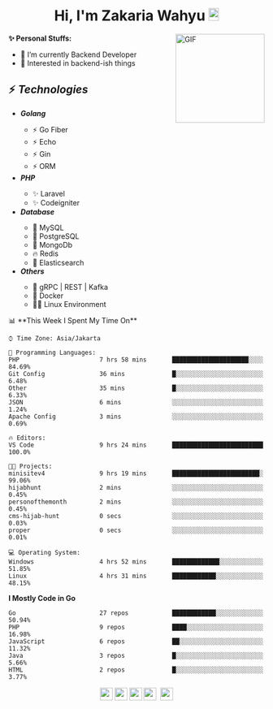 <h1 align="center">Hi, I'm Zakaria Wahyu <img src="https://github.com/TheDudeThatCode/TheDudeThatCode/blob/master/Assets/Hi.gif" width="20px" height="25px"></h1>

<img align="right" alt="GIF" height="175px" src="https://www.nayakapratama.co.id/wp-content/uploads/2019/07/Website-Maintenance.gif" />

**✨ Personal Stuffs:**
- 🔭 I’m currently Backend Developer
- 🌱 Interested in backend-ish things

<h2>⚡ <i>Technologies</i></h2>
<ul>
<li><strong><i>Golang</i></strong></li>
  <ul>
    <li>⚡ Go Fiber</li>
    <li>⚡ Echo</li>
    <li>⚡ Gin</li>
    <li>⚡ ORM</li>
  </ul>
<li><strong><i>PHP</i></strong></li>
  <ul>
    <li>✨ Laravel</li>
    <li>✨ Codeigniter</li>
  </ul>
<li><strong><i>Database</i></strong></li>
  <ul>
    <li>🐬 MySQL</li>
    <li>🐘 PostgreSQL</li>
    <li>🍃 MongoDb</li>
    <li>🔥 Redis</li>
    <li>🔎 Elasticsearch</li>
  </ul>
  <li><strong><i>Others</i></strong></li>
  <ul>
    <li>💫 gRPC | REST | Kafka</li>
    <li>🐳 Docker</li>
    <li>👨‍💻 Linux Environment</li>
  </ul>
</ul>
<!--START_SECTION:waka-->
📊 **This Week I Spent My Time On** 

```text
⌚︎ Time Zone: Asia/Jakarta

💬 Programming Languages: 
PHP                      7 hrs 58 mins       █████████████████████░░░░   84.69% 
Git Config               36 mins             █░░░░░░░░░░░░░░░░░░░░░░░░   6.48% 
Other                    35 mins             █░░░░░░░░░░░░░░░░░░░░░░░░   6.33% 
JSON                     6 mins              ░░░░░░░░░░░░░░░░░░░░░░░░░   1.24% 
Apache Config            3 mins              ░░░░░░░░░░░░░░░░░░░░░░░░░   0.69%

🔥 Editors: 
VS Code                  9 hrs 24 mins       █████████████████████████   100.0%

🐱‍💻 Projects: 
minisitev4               9 hrs 19 mins       ████████████████████████░   99.06% 
hijabhunt                2 mins              ░░░░░░░░░░░░░░░░░░░░░░░░░   0.45% 
personofthemonth         2 mins              ░░░░░░░░░░░░░░░░░░░░░░░░░   0.45% 
cms-hijab-hunt           0 secs              ░░░░░░░░░░░░░░░░░░░░░░░░░   0.03% 
proper                   0 secs              ░░░░░░░░░░░░░░░░░░░░░░░░░   0.01%

💻 Operating System: 
Windows                  4 hrs 52 mins       █████████████░░░░░░░░░░░░   51.85% 
Linux                    4 hrs 31 mins       ████████████░░░░░░░░░░░░░   48.15%

```

**I Mostly Code in Go** 

```text
Go                       27 repos            ████████████░░░░░░░░░░░░░   50.94% 
PHP                      9 repos             ████░░░░░░░░░░░░░░░░░░░░░   16.98% 
JavaScript               6 repos             ██░░░░░░░░░░░░░░░░░░░░░░░   11.32% 
Java                     3 repos             █░░░░░░░░░░░░░░░░░░░░░░░░   5.66% 
HTML                     2 repos             █░░░░░░░░░░░░░░░░░░░░░░░░   3.77%

```



<!--END_SECTION:waka-->

<p align="center">
<a href="https://www.linkedin.com/in/zakariawahyu" target="_blank"><img src="https://img.shields.io/badge/linkedin-%230077B5.svg?&style=for-the-badge&logo=linkedin&logoColor=white" height=25></a>
<a href="https://medium.com/@zakariawahyu" target="_blank"><img src="https://img.shields.io/badge/Medium-12100E?style=for-the-badge&logo=medium&logoColor=white" height=25></a>
<a href="https://medium.com/@zakariawahyu" target="_blank"><img src="https://img.shields.io/badge/Portfolio-2300843e?style=for-the-badge&logo=About.me&logoColor=white" height=25></a>
<a href="https://www.twitter.com/_zakariawahyu" target="_blank"><img src="https://img.shields.io/badge/twitter-%231DA1F2.svg?&style=for-the-badge&logo=twitter&logoColor=white" height=25></a> 
<a href="https://www.instagram.com/_zakariawahyu" target="_blank"><img src="https://img.shields.io/badge/instagram-%23E4405F.svg?&style=for-the-badge&logo=instagram&logoColor=white" height=25></a>
